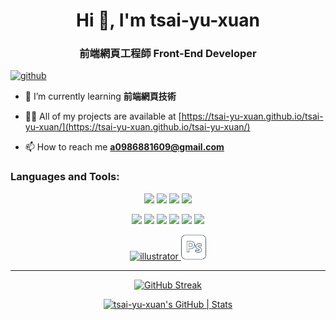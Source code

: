 
<h1 align="center">Hi 👋, I'm tsai-yu-xuan</h1>
<h3 align="center">前端網頁工程師 Front-End Developer</h3>


 <a href="https://github.com/tsai-yu-xuan">![github](https://img.shields.io/badge/GitHub-000000?style=for-the-badge&logo=GitHub&logoColor=white) </a>



- 🌱 I’m currently learning **前端網頁技術**

- 👨‍💻 All of my projects are available at [https://tsai-yu-xuan.github.io/tsai-yu-xuan/](https://tsai-yu-xuan.github.io/tsai-yu-xuan/)

- 📫 How to reach me **a0986881609@gmail.com**



### Languages and Tools:
<p align="center">
 <img  src="https://img.shields.io/badge/CSS3-1572B6?style=for-the-badge&logo=css3&logoColor=white" />  
 <img  src="https://img.shields.io/badge/HTML5-E34F26?style=for-the-badge&logo=html5&logoColor=white" />  
 <img  src="https://img.shields.io/badge/Figma-F24E1E?style=for-the-badge&logo=figma&logoColor=white" />    
      <img  src="https://img.shields.io/badge/Sass-CC6699?style=for-the-badge&logo=sass&logoColor=white" />  
 </p>
<p align="center">
    <img  src="https://img.shields.io/badge/JavaScript-323330?style=for-the-badge&logo=javascript&logoColor=F7DF1E" />  
     <img  src="https://img.shields.io/badge/MongoDB-4EA94B?style=for-the-badge&logo=mongodb&logoColor=white" />  
     <img  src="https://img.shields.io/badge/TypeScript-007ACC?style=for-the-badge&logo=typescript&logoColor=white" />  
 <img  src="https://img.shields.io/badge/Vue%20js-35495E?style=for-the-badge&logo=vuedotjs&logoColor=4FC08D" />  
  <img  src="https://img.shields.io/badge/Bootstrap-563D7C?style=for-the-badge&logo=bootstrap&logoColor=white" />  
 <img  src="https://img.shields.io/badge/Vuetify-1867C0?style=for-the-badge&logo=vuetify&logoColor=white" />  
</p>
   <p align="center">
<a href="https://www.adobe.com/in/products/illustrator.html" target="_blank" rel="noreferrer"> 
    <img src="https://www.vectorlogo.zone/logos/adobe_illustrator/adobe_illustrator-icon.svg" alt="illustrator" width="40" height="40"/> 
</a>
    
<a href="https://www.photoshop.com/en" target="_blank" rel="noreferrer"> 
    <img src="https://raw.githubusercontent.com/devicons/devicon/master/icons/photoshop/photoshop-line.svg" alt="photoshop" width="40" height="40"/> 
</a> 

<hr>

<p align="center" ><a href="https://git.io/streak-stats"><img src="https://streak-stats.demolab.com?user=tsai-yu-xuan&theme=synthwave&hide_border=&border_radius=4.4" alt="GitHub Streak" /></a>
</p>

<div align="center">
  <a href="https://quira.sh?utm_source=widgets&utm_campaign=tsai-yu-xuan">
    <img src="https://stats.quira.sh/tsai-yu-xuan/github?theme=light" alt="tsai-yu-xuan's GitHub | Stats">
  </a>
</div>
